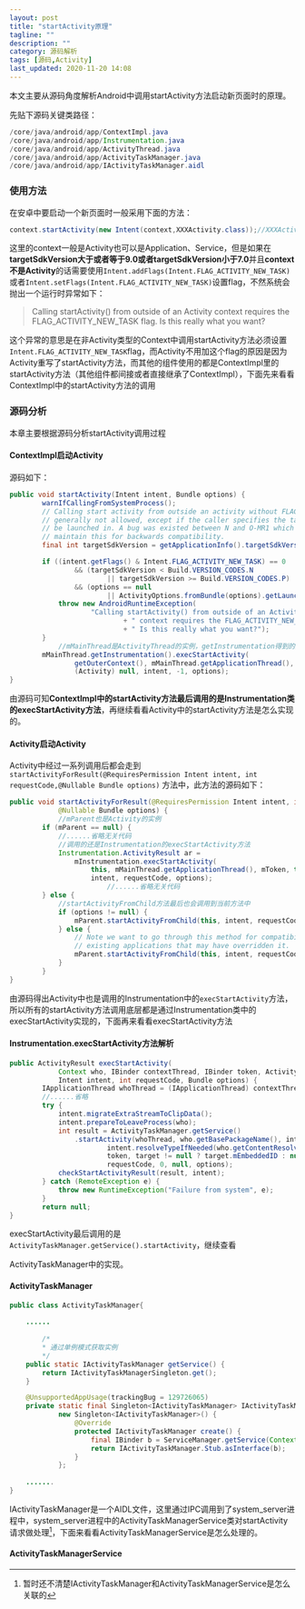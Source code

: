 ```yaml
---
layout: post
title: "startActivity原理"
tagline: ""
description: ""
category: 源码解析
tags: [源码,Activity]
last_updated: 2020-11-20 14:08
---
```


本文主要从源码角度解析Android中调用startActivity方法启动新页面时的原理。

先贴下源码关键类路径：

```java
/core/java/android/app/ContextImpl.java
/core/java/android/app/Instrumentation.java
/core/java/android/app/ActivityThread.java
/core/java/android/app/ActivityTaskManager.java
/core/java/android/app/IActivityTaskManager.aidl
```

### 使用方法

在安卓中要启动一个新页面时一般采用下面的方法：

```java
context.startActivity(new Intent(context,XXXActivity.class));//XXXActivity是新页面的类名
```

这里的context一般是Activity也可以是Application、Service，但是如果在**targetSdkVersion大于或者等于9.0或者targetSdkVersion小于7.0**并且**context不是Activity**的话需要使用`Intent.addFlags(Intent.FLAG_ACTIVITY_NEW_TASK)`或者`Intent.setFlags(Intent.FLAG_ACTIVITY_NEW_TASK)`设置flag，不然系统会抛出一个运行时异常如下：

> Calling startActivity() from outside of an Activity  context requires the FLAG_ACTIVITY_NEW_TASK flag. Is this really what you want?

这个异常的意思是在非Activity类型的Context中调用startActivity方法必须设置`Intent.FLAG_ACTIVITY_NEW_TASK`flag，而Activity不用加这个flag的原因是因为Activity重写了startActivity方法，而其他的组件使用的都是ContextImpl里的startActivity方法（其他组件都间接或者直接继承了ContextImpl），下面先来看看ContextImpl中的startActivity方法的调用

### 源码分析

本章主要根据源码分析startActivity调用过程

#### ContextImpl启动Activity

源码如下：

```java
public void startActivity(Intent intent, Bundle options) {
        warnIfCallingFromSystemProcess();
        // Calling start activity from outside an activity without FLAG_ACTIVITY_NEW_TASK is
        // generally not allowed, except if the caller specifies the task id the activity should
        // be launched in. A bug was existed between N and O-MR1 which allowed this to work. We
        // maintain this for backwards compatibility.
        final int targetSdkVersion = getApplicationInfo().targetSdkVersion;

        if ((intent.getFlags() & Intent.FLAG_ACTIVITY_NEW_TASK) == 0
                && (targetSdkVersion < Build.VERSION_CODES.N
                        || targetSdkVersion >= Build.VERSION_CODES.P)
                && (options == null
                        || ActivityOptions.fromBundle(options).getLaunchTaskId() == -1)) {
            throw new AndroidRuntimeException(
                    "Calling startActivity() from outside of an Activity "
                            + " context requires the FLAG_ACTIVITY_NEW_TASK flag."
                            + " Is this really what you want?");
        }
  			//mMainThread是ActivityThread的实例，getInstrumentation得到的是Instrumentation的实例
        mMainThread.getInstrumentation().execStartActivity(
                getOuterContext(), mMainThread.getApplicationThread(), null,
                (Activity) null, intent, -1, options);
}
```

由源码可知**ContextImpl中的startActivity方法最后调用的是Instrumentation类的execStartActivity方法**，再继续看看Activity中的startActivity方法是怎么实现的。

#### Activity启动Activity

Activity中经过一系列调用后都会走到`startActivityForResult(@RequiresPermission Intent intent, int requestCode,@Nullable Bundle options)` 方法中，此方法的源码如下：

```java
public void startActivityForResult(@RequiresPermission Intent intent, int requestCode,
            @Nullable Bundle options) {
  			//mParent也是Activity的实例
        if (mParent == null) {
            //......省略无关代码
          	//调用的还是Instrumentation的execStartActivity方法
            Instrumentation.ActivityResult ar =
                mInstrumentation.execStartActivity(
                    this, mMainThread.getApplicationThread(), mToken, this,
                    intent, requestCode, options);
						//......省略无关代码
        } else {
          	//startActivityFromChild方法最后也会调用到当前方法中
            if (options != null) {
                mParent.startActivityFromChild(this, intent, requestCode, options);
            } else {
                // Note we want to go through this method for compatibility with
                // existing applications that may have overridden it.
                mParent.startActivityFromChild(this, intent, requestCode);
            }
        }
}
```

由源码得出Activity中也是调用的Instrumentation中的`execStartActivity`方法，所以所有的startActivity方法调用底层都是通过Instrumentation类中的execStartActivity实现的，下面再来看看execStartActivity方法

#### Instrumentation.execStartActivity方法解析

```java
public ActivityResult execStartActivity(
            Context who, IBinder contextThread, IBinder token, Activity target,
            Intent intent, int requestCode, Bundle options) {
        IApplicationThread whoThread = (IApplicationThread) contextThread;
       	//......省略
        try {
            intent.migrateExtraStreamToClipData();
            intent.prepareToLeaveProcess(who);
            int result = ActivityTaskManager.getService()
                .startActivity(whoThread, who.getBasePackageName(), intent,
                        intent.resolveTypeIfNeeded(who.getContentResolver()),
                        token, target != null ? target.mEmbeddedID : null,
                        requestCode, 0, null, options);
            checkStartActivityResult(result, intent);
        } catch (RemoteException e) {
            throw new RuntimeException("Failure from system", e);
        }
        return null;
}
```

execStartActivity最后调用的是`ActivityTaskManager.getService().startActivity`，继续查看

ActivityTaskManager中的实现。

#### ActivityTaskManager

```java
public class ActivityTaskManager{
  
  	......
  
		/*
		* 通过单例模式获取实例
		*/
    public static IActivityTaskManager getService() {
        return IActivityTaskManagerSingleton.get();
    }

    @UnsupportedAppUsage(trackingBug = 129726065)
    private static final Singleton<IActivityTaskManager> IActivityTaskManagerSingleton =
            new Singleton<IActivityTaskManager>() {
                @Override
                protected IActivityTaskManager create() {
                    final IBinder b = ServiceManager.getService(Context.ACTIVITY_TASK_SERVICE);
                    return IActivityTaskManager.Stub.asInterface(b);
                }
            };
  
  	.......
}
```

IActivityTaskManager是一个AIDL文件，这里通过IPC调用到了system_server进程中，system_server进程中的ActivityTaskManagerService类对startActivity请求做处理[^问题1]，下面来看看ActivityTaskManagerService是怎么处理的。

#### ActivityTaskManagerService



[^问题1]: 暂时还不清楚IActivityTaskManager和ActivityTaskManagerService是怎么关联的

